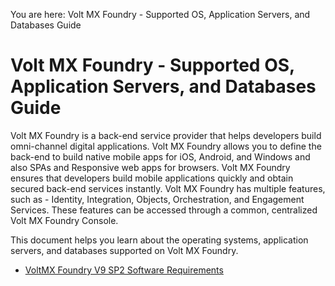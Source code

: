 
You are here: Volt MX Foundry - Supported OS, Application Servers, and Databases Guide

# Volt MX Foundry - Supported OS, Application Servers, and Databases Guide

Volt MX Foundry is a back-end service provider that helps developers build omni-channel digital applications. Volt MX Foundry allows you to define the back-end to build native mobile apps for iOS, Android, and Windows and also SPAs and Responsive web apps for browsers. Volt MX Foundry ensures that developers build mobile applications quickly and obtain secured back-end services instantly. Volt MX Foundry has multiple features, such as - Identity, Integration, Objects, Orchestration, and Engagement Services. These features can be accessed through a common, centralized Volt MX Foundry Console.

This document helps you learn about the operating systems, application servers, and databases supported on Volt MX Foundry.

- [VoltMX Foundry V9 SP2 Software Requirements](FoundryV9SP2.md)


